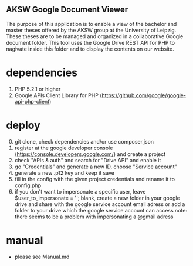 ## AKSW Google Document Viewer ##

The purpose of this application is to enable a view of the bachelor and master theses offered by the AKSW group at the University of Leipzig.
These theses are to be managed and organized in a collaborative Google document folder. This tool uses the Google Drive REST API for PHP to nagivate inside this folder and to display the contents on our website.

# dependencies #

1. PHP 5.2.1 or higher
2. Google APIs Client Library for PHP (https://github.com/google/google-api-php-client)

# deploy #

0. git clone, check dependencies and/or use composer.json
1. register at the google developer console (https://console.developers.google.com/) and create a project
2. check "APIs & auth" and search for "Drive API" and enable it
3. go "Credentials" and generate a new ID, choose "Service account"
4. generate a new .p12 key and keep it save
5. fill in the config with the given project credentials and rename it to config.php
6. if you don't want to impersonate a specific user, leave $user_to_impersonate = ''; blank, create a new folder in your google drive and share with the google service account email adress or add a folder to your drive which the google service account can access
note: there seems to be a problem with impersonating a @gmail adress

# manual #

* please see Manual.md

